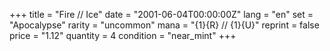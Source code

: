 +++
title = "Fire // Ice"
date = "2001-06-04T00:00:00Z"
lang = "en"
set = "Apocalypse"
rarity = "uncommon"
mana = "{1}{R} // {1}{U}"
reprint = false
price = "1.12"
quantity = 4
condition = "near_mint"
+++
